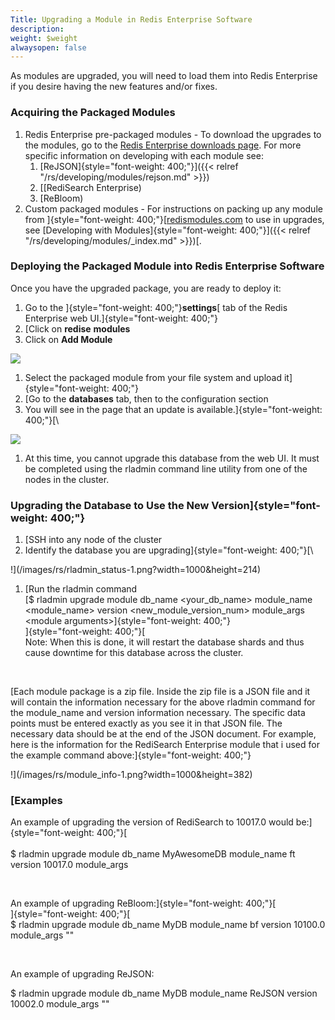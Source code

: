 ```yaml
---
Title: Upgrading a Module in Redis Enterprise Software
description: 
weight: $weight
alwaysopen: false
---
```

As modules are upgraded, you will need to load them into Redis
Enterprise if you desire having the new features and/or
fixes.

### Acquiring the Packaged Modules

1.  Redis Enterprise pre-packaged modules - To download the upgrades
    to the modules, go to the [Redis
    Enterprise downloads
    page](https://redislabs.com/products/redis-pack/downloads/).
    For more specific information on developing with each module
    see:
    1.  [ReJSON]{style="font-weight: 400;"}]({{< relref "/rs/developing/modules/rejson.md" >}})
    2.  [[RediSearch
        Enterprise)
    3.  [ReBloom)
2.  Custom packaged modules - For instructions on packing up any
    module from
    ]{style="font-weight: 400;"}[[redismodules.com](http://redismodules.com)
    to use in upgrades, see [Developing
    with
    Modules]{style="font-weight: 400;"}]({{< relref "/rs/developing/modules/_index.md" >}})[.

### Deploying the Packaged Module into Redis Enterprise Software

Once you have the upgraded package, you are ready to deploy
it:

1.  Go to the ]{style="font-weight: 400;"}**settings**[ tab of the
    Redis Enterprise web UI.]{style="font-weight: 400;"}
2.  [Click on **redise** **modules**
3.  Click on **Add Module**

![](/images/rs/upgrade_module-1.png?width=1600&height=956)

1.  Select the packaged module from your file system and upload
    it]{style="font-weight: 400;"}
2.  [Go to the **databases** tab, then to
    the configuration section
3.  You will see in the page that an update is
    available.]{style="font-weight: 400;"}[\
    

![](/images/rs/update_available-1.png?width=1346&height=1600)

1.  At this time, you cannot upgrade this database from the web UI. It
    must be completed using the rladmin command line utility from one of
    the nodes in the cluster.

### Upgrading the Database to Use the New Version]{style="font-weight: 400;"}

1.  [SSH into any node of the cluster
2.  Identify the database you are
    upgrading]{style="font-weight: 400;"}[\
    

!](/images/rs/rladmin_status-1.png?width=1000&height=214)

1.  [Run the rladmin command\
    [\$ rladmin upgrade module db\_name
    \<your\_db\_name\> module\_name \<module\_name\> version
    \<new\_module\_version\_num\> module\_args \<module
    arguments\>]{style="font-weight: 400;"}\
    ]{style="font-weight: 400;"}[\
    Note: When this is done, it will
    restart the database shards and thus cause downtime for this
    database across the cluster.

 

[Each module package is a zip file. Inside the zip file is a JSON file
and it will contain the information necessary for the above rladmin
command for the module\_name and version information necessary. The
specific data points must be entered exactly as you see it in that JSON
file. The necessary data should be at the end of the JSON document. For
example, here is the information for the RediSearch Enterprise module
that i used for the example command above:]{style="font-weight: 400;"}

!](/images/rs/module_info-1.png?width=1000&height=382)

### [Examples

An example of upgrading the version of RediSearch to 10017.0 would
be:]{style="font-weight: 400;"}[\
\
\$ rladmin upgrade module db\_name
MyAwesomeDB module\_name ft version 10017.0
module\_args

 

An example of upgrading ReBloom:]{style="font-weight: 400;"}[\
]{style="font-weight: 400;"}[\
\$ rladmin upgrade module db\_name MyDB
module\_name bf version 10100.0 module\_args
""

 

An example of upgrading ReJSON:

\$ rladmin upgrade module db\_name MyDB module\_name ReJSON version
10002.0 module\_args ""

